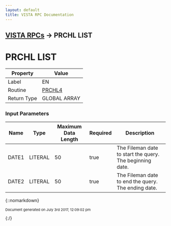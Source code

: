 ```yaml
---
layout: default
title: VISTA RPC Documentation
---
```


## [VISTA RPCs](TableOfContents) &#8594; PRCHL LIST
# PRCHL LIST



Property | Value
--- | ---
Label | EN
Routine | [PRCHL4](http://code.osehra.org/dox/Routine_PRCHL4_source.html)
Return Type | GLOBAL ARRAY


### Input Parameters

Name | Type | Maximum Data Length | Required | Description
--- | --- | --- | --- | ---
DATE1 | LITERAL | 50 | true | The Fileman date to start the query.  The beginning date.
DATE2 | LITERAL | 50 | true | The Fileman date to end the query.  The ending date.



{::nomarkdown} <br/><p style="font-size: 11px">Document generated on July 3rd 2017, 12:09:02 pm</p>{:/}
